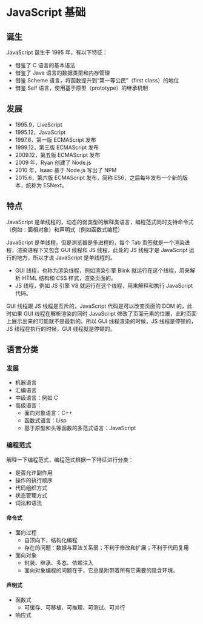 # JavaScript 基础

## 诞生

JavaScript 诞生于 1995 年，有以下特征：

- 借鉴了 C 语言的基本语法
- 借鉴了 Java 语言的数据类型和内存管理
- 借鉴 Scheme 语言，将函数提升到“第一等公民”（first class）的地位
- 借鉴 Self 语言，使用基于原型（prototype）的继承机制

## 发展

- 1995.9，LiveScript
- 1995.12，JavaScript
- 1997.6，第一版 ECMAScript 发布
- 1999.12，第三版 ECMAScript 发布
- 2009.12，第五版 ECMAScript 发布
- 2009 年，Ryan 创建了 Node.js
- 2010 年，Isaac 基于 Node.js 写出了 NPM
- 2015.6，第六版 ECMAScript 发布，简称 ES6，之后每年发布一个新的版本，统称为 ESNext。

## 特点

JavaScript 是单线程的，动态的弱类型的解释类语言，编程范式同时支持命令式（例如：面相对象）和声明式（例如函数式编程）

JavaScript 是单线程，但是浏览器是多进程的，每个 Tab 页签就是一个渲染进程，渲染进程下又包含 GUI 线程和 JS 线程，此处的 JS 线程才是 JavaScript 运行的地方，所以才说 JavaScript 是单线程的。

- GUI 线程，也称为渲染线程，例如渲染引擎 Blink 就运行在这个线程，用来解析 HTML 结构和 CSS 样式，渲染页面的。
- JS 线程，例如 JS 引擎 V8 就运行在这个线程，用来解释和执行 JavaScript 代码。

GUI 线程跟 JS 线程是互斥的，JavaScript 代码是可以改变页面的 DOM 的，此时如果 GUI 线程在解析渲染的同时 JavaScript 修改了页面元素的位置，此时页面上展示出来的可能就不是最新的。所以 GUI 线程渲染的时候，JS 线程是停顿的，JS 线程在执行的时候，GUI 线程就是停顿的。

## 语言分类

### 发展

- 机器语言
- 汇编语言
- 中级语言：例如 C
- 高级语言：
  - 面向对象语言：C++
  - 函数式语言：Lisp
  - 基于原型和头等函数的多范式语言：JavaScript

### 编程范式

解释一下编程范式，编程范式根据一下特征进行分类：

- 是否允许副作用
- 操作的执行顺序
- 代码组织方式
- 状态管理方式
- 词法和语法

#### 命令式

- 面向过程
  - 自顶向下，结构化编程
  - 存在的问题：数据与算法关系弱；不利于修改和扩展；不利于代码复用
- 面向对象
  - 封装、继承、多态、依赖注入
  - 面向对象编程的问题在于，它总是附带着所有它需要的隐含环境。

#### 声明式

- 函数式
  - 可缓存、可移植、可推理、可测试、可并行
- 响应式
